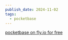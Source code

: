 ```yaml
---
publish_date: 2024-11-02
tags:
  - pocketbase
---
```

[pocketbase on fly.io for free](https://github.com/pocketbase/pocketbase/discussions/537)